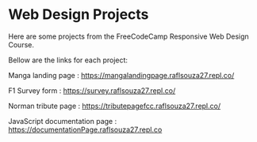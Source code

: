 # Web Design Projects

Here are some projects from the FreeCodeCamp Responsive Web Design Course.

Bellow are the links for each project: 

Manga landing page : https://mangalandingpage.raflsouza27.repl.co/

F1 Survey form : https://survey.raflsouza27.repl.co/

Norman tribute page : https://tributepagefcc.raflsouza27.repl.co/

JavaScript documentation page : https://documentationPage.raflsouza27.repl.co
